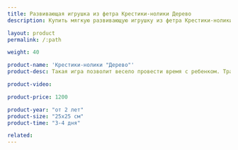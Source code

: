 ```yaml
---
title: Развивающая игрушка из фетра Крестики-нолики Дерево
description: Купить мягкую развивающую игрушку из фетра Крестики-нолики Дерево в магазине KiddyTrick

layout: product
permalink: /:path

weight: 40

product-name: 'Крестики-нолики "Дерево"'
product-desc: Такая игра позволит весело провести время с ребенком. Традиционные нолики и крестики выполнены в виде мордочек лисы и медведя, которые крепятся к дереву вшитыми магнитами. На обороте расположился кармашек, куда складываются все съемные детали. Малыши, кому еще сложно играть по правилам, могут потренировать мелкую моторику шнуровкой, на которой разместились яблочки, птичка, улитка и букашка.

product-video:

product-price: 1200

product-year: "от 2 лет"
product-size: "25х25 см"
product-time: "3-4 дня"

related:
---
```

	